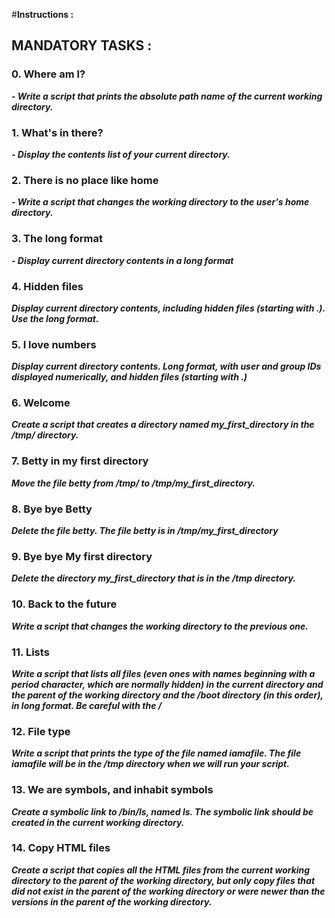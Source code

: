 #**Instructions :**

## **MANDATORY TASKS :**


### 0. Where am I?

***- Write a script that prints the absolute path name of the current working directory.***


### 1. What's in there?

***- Display the contents list of your current directory.***


### 2. There is no place like home

***- Write a script that changes the working directory to the user's home directory.***


### 3. The long format

***- Display current directory contents in a long format***


### 4. Hidden files

***Display current directory contents, including hidden files (starting with .). Use the long format.***


### 5. I love numbers

***Display current directory contents. Long format, with user and group IDs displayed numerically, and hidden files (starting with .)***


### 6. Welcome

***Create a script that creates a directory named my_first_directory in the /tmp/ directory.***


### 7. Betty in my first directory

***Move the file betty from /tmp/ to /tmp/my_first_directory.***


### 8. Bye bye Betty

***Delete the file betty. The file betty is in /tmp/my_first_directory***


### 9. Bye bye My first directory

***Delete the directory my_first_directory that is in the /tmp directory.***


### 10. Back to the future

***Write a script that changes the working directory to the previous one.***


### 11. Lists

***Write a script that lists all files (even ones with names beginning with a period character, which are normally hidden) in the current directory and the parent of the working directory and the /boot directory (in this order), in long format. Be careful with the /***


### 12. File type

***Write a script that prints the type of the file named iamafile. The file iamafile will be in the /tmp directory when we will run your script.***


### 13. We are symbols, and inhabit symbols

***Create a symbolic link to /bin/ls, named __ls__. The symbolic link should be created in the current working directory.***


### 14. Copy HTML files

***Create a script that copies all the HTML files from the current working directory to the parent of the working directory, but only copy files that did not exist in the parent of the working directory or were newer than the versions in the parent of the working directory.***
